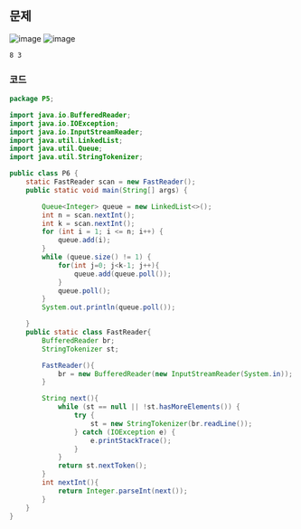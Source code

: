 ## 문제
![image](https://user-images.githubusercontent.com/102513932/200212700-3656f3f0-2b61-4c25-9f44-2c86eb22dc60.png)
![image](https://user-images.githubusercontent.com/102513932/200212702-6c636221-6ff3-4a06-9bf4-dea91a324379.png)

```
8 3
```

### 코드
```java
package P5;

import java.io.BufferedReader;
import java.io.IOException;
import java.io.InputStreamReader;
import java.util.LinkedList;
import java.util.Queue;
import java.util.StringTokenizer;

public class P6 {
    static FastReader scan = new FastReader();
    public static void main(String[] args) {

        Queue<Integer> queue = new LinkedList<>();
        int n = scan.nextInt();
        int k = scan.nextInt();
        for (int i = 1; i <= n; i++) {
            queue.add(i);
        }
        while (queue.size() != 1) {
            for(int j=0; j<k-1; j++){
                queue.add(queue.poll());
            }
            queue.poll();
        }
        System.out.println(queue.poll());

    }
    public static class FastReader{
        BufferedReader br;
        StringTokenizer st;

        FastReader(){
            br = new BufferedReader(new InputStreamReader(System.in));
        }

        String next(){
            while (st == null || !st.hasMoreElements()) {
                try {
                    st = new StringTokenizer(br.readLine());
                } catch (IOException e) {
                    e.printStackTrace();
                }
            }
            return st.nextToken();
        }
        int nextInt(){
            return Integer.parseInt(next());
        }
    }
}

```